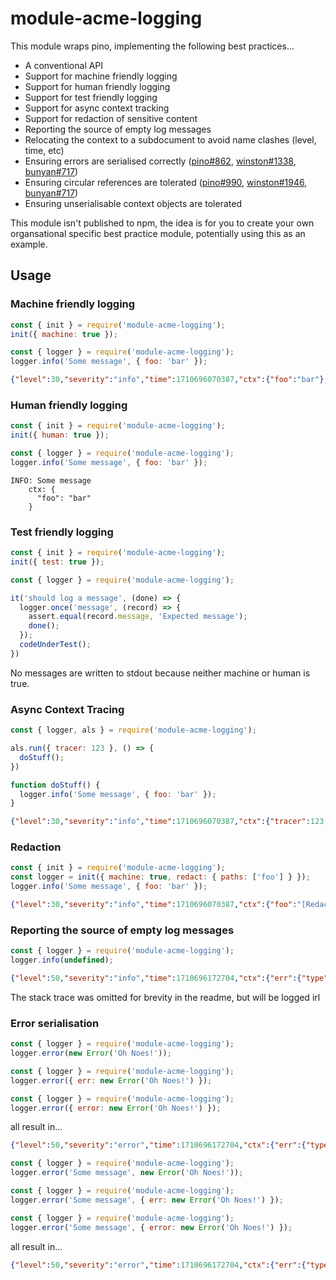 # module-acme-logging

This module wraps pino, implementing the following best practices...

- A conventional API
- Support for machine friendly logging
- Support for human friendly logging
- Support for test friendly logging
- Support for async context tracking
- Support for redaction of sensitive content
- Reporting the source of empty log messages
- Relocating the context to a subdocument to avoid name clashes (level, time, etc)
- Ensuring errors are serialised correctly ([pino#862](https://github.com/pinojs/pino/issues/862), [winston#1338](https://github.com/winstonjs/winston/issues/1338), [bunyan#717](https://github.com/trentm/node-bunyan/issues/514))
- Ensuring circular references are tolerated ([pino#990](https://github.com/pinojs/pino/issues/990), [winston#1946](https://github.com/winstonjs/winston/issues/1946), [bunyan#717](https://github.com/trentm/node-bunyan/issues/427))
- Ensuring unserialisable context objects are tolerated

This module isn't published to npm, the idea is for you to create your own organsational specific best practice module, potentially using this as an example.

## Usage

### Machine friendly logging
```js
const { init } = require('module-acme-logging');
init({ machine: true });
```

```js
const { logger } = require('module-acme-logging');
logger.info('Some message', { foo: 'bar' });
```

```json
{"level":30,"severity":"info","time":1710696070387,"ctx":{"foo":"bar"},"msg":"Some message"}
```

### Human friendly logging
```js
const { init } = require('module-acme-logging');
init({ human: true });
```

```js
const { logger } = require('module-acme-logging');
logger.info('Some message', { foo: 'bar' });
```

```
INFO: Some message
    ctx: {
      "foo": "bar"
    }
```

### Test friendly logging
```js
const { init } = require('module-acme-logging');
init({ test: true });
```

```js
const { logger } = require('module-acme-logging');

it('should log a message', (done) => {
  logger.once('message', (record) => {
    assert.equal(record.message, 'Expected message');
    done();
  });
  codeUnderTest();
})
```
No messages are written to stdout because neither machine or human is true.


### Async Context Tracing
```js
const { logger, als } = require('module-acme-logging');

als.run({ tracer: 123 }, () => {
  doStuff();
})

function doStuff() {
  logger.info('Some message', { foo: 'bar' });
}
```

```json
{"level":30,"severity":"info","time":1710696070387,"ctx":{"tracer":123,"foo":"bar"},"msg":"Some message"}
```

### Redaction
```js
const { init } = require('module-acme-logging');
const logger = init({ machine: true, redact: { paths: ['foo'] } });
logger.info('Some message', { foo: 'bar' });
```

```json
{"level":30,"severity":"info","time":1710696070387,"ctx":{"foo":"[Redacted]"},"msg":"Some message"}
```

### Reporting the source of empty log messages
```js
const { logger } = require('module-acme-logging');
logger.info(undefined);
```

```json
{"level":50,"severity":"info","time":1710696172704,"ctx":{"err":{"type":"Error","message":"Empty log message"}},"msg":"Empty log message!"}

```
The stack trace was omitted for brevity in the readme, but will be logged irl

### Error serialisation
```js
const { logger } = require('module-acme-logging');
logger.error(new Error('Oh Noes!'));
```

```js
const { logger } = require('module-acme-logging');
logger.error({ err: new Error('Oh Noes!') });
```

```js
const { logger } = require('module-acme-logging');
logger.error({ error: new Error('Oh Noes!') });
```

all result in...

```json
{"level":50,"severity":"error","time":1710696172704,"ctx":{"err":{"type":"Error","message":"Oh Noes!","stack":"..."}},"msg":"Oh Noes!"}
```


```js
const { logger } = require('module-acme-logging');
logger.error('Some message', new Error('Oh Noes!'));
```

```js
const { logger } = require('module-acme-logging');
logger.error('Some message', { err: new Error('Oh Noes!') });
```

```js
const { logger } = require('module-acme-logging');
logger.error('Some message', { error: new Error('Oh Noes!') });
```

all result in...

```json
{"level":50,"severity":"error","time":1710696172704,"ctx":{"err":{"type":"Error","message":"Oh Noes!","stack":"..."}},"msg":"Some message"}
```
